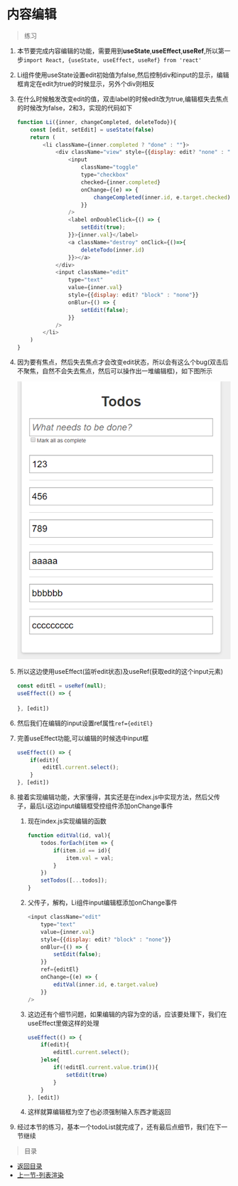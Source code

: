 # 内容编辑

> 练习

1. 本节要完成内容编辑的功能，需要用到**useState**,**useEffect**,**useRef**,所以第一步`import React, {useState, useEffect, useRef} from 'react'`
2. Li组件使用useState设置edit初始值为false,然后控制div和input的显示，编辑框肯定在edit为true的时候显示，另外个div则相反
3. 在什么时候触发改变edit的值，双击label的时候edit改为true,编辑框失去焦点的时候改为false，2和3，实现的代码如下
    ```js
    function Li({inner, changeCompleted, deleteTodo}){
        const [edit, setEdit] = useState(false)
        return (
            <li className={inner.completed ? "done" : ""}>
                <div className="view" style={{display: edit? "none" : "block"}}>
                    <input 
                        className="toggle" 
                        type="checkbox" 
                        checked={inner.completed}
                        onChange={(e) => {
                            changeCompleted(inner.id, e.target.checked)
                        }}
                    />
                    <label onDoubleClick={() => {
                        setEdit(true);
                    }}>{inner.val}</label>
                    <a className="destroy" onClick={()=>{
                        deleteTodo(inner.id)
                    }}></a>
                </div>
                <input className="edit" 
                    type="text" 
                    value={inner.val} 
                    style={{display: edit? "block" : "none"}}
                    onBlur={() => {
                        setEdit(false);
                    }}
                />
            </li>        
        )
    }    
    ```
4. 因为要有焦点，然后失去焦点才会改变edit状态，所以会有这么个bug(双击后不聚焦，自然不会失去焦点，然后可以操作出一堆编辑框)，如下图所示 

    ![](./images/展示bug.jpg)

5. 所以这边使用useEffect(监听edit状态)及useRef(获取edit的这个input元素)   
    ```js
    const editEl = useRef(null);
    useEffect(() => {

    }, [edit])    
    ```
6. 然后我们在编辑的input设置ref属性`ref={editEl}`
7. 完善useEffect功能,可以编辑的时候选中input框
    ```js
    useEffect(() => {
        if(edit){
            editEl.current.select();
        }
    }, [edit])    
    ```  
8. 接着实现编辑功能，大家懂得，其实还是在index.js中实现方法，然后父传子，最后Li这边input编辑框受控组件添加onChange事件
    1. 现在index.js实现编辑的函数 
        ```js
        function editVal(id, val){
            todos.forEach(item => {
                if(item.id == id){
                    item.val = val;
                }
            })
            setTodos([...todos]);
        }        
        ```  
    2. 父传子，解构，Li组件input编辑框添加onChange事件  
        ```js
        <input className="edit" 
            type="text" 
            value={inner.val} 
            style={{display: edit? "block" : "none"}}
            onBlur={() => {
                setEdit(false);
            }}
            ref={editEl}
            onChange={(e) => {
                editVal(inner.id, e.target.value)
            }}
        />        
        ``` 
    3. 这边还有个细节问题，如果编辑的内容为空的话，应该要处理下，我们在useEffect里做这样的处理  
        ```js
        useEffect(() => {
            if(edit){
                editEl.current.select();
            }else{
                if(!editEl.current.value.trim()){
                    setEdit(true)
                }
            }
        }, [edit])        
        ``` 
    4. 这样就算编辑框为空了也必须强制输入东西才能返回   
9. 经过本节的练习，基本一个todoList就完成了，还有最后点细节，我们在下一节继续          


> 目录

* [返回目录](../../README.md)
* [上一节-列表渲染](../day-09/列表渲染.md)